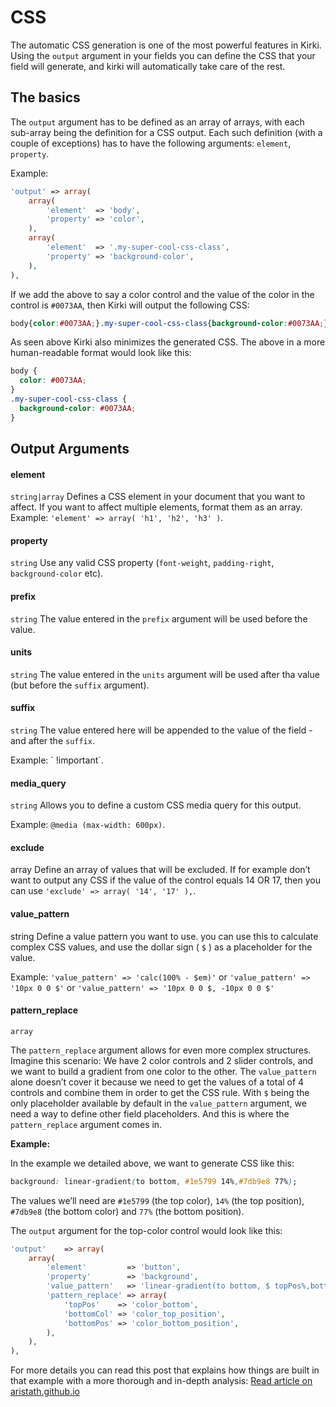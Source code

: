 # CSS

The automatic CSS generation is one of the most powerful features in Kirki. Using the `output` argument in your fields you can define the CSS that your field will generate, and kirki will automatically take care of the rest.

## The basics

The `output` argument has to be defined as an array of arrays, with each sub-array being the definition for a CSS output. Each such definition \(with a couple of exceptions\) has to have the following arguments: `element`, `property`.

 Example:

```php
'output' => array(
	array(
		'element'  => 'body',
		'property' => 'color',
	),
	array(
		'element'  => '.my-super-cool-css-class',
		'property' => 'background-color',
	),
),
```

 If we add the above to say a color control and the value of the color in the control is `#0073AA`, then Kirki will output the following CSS:

```css
body{color:#0073AA;}.my-super-cool-css-class{background-color:#0073AA;}
```

 As seen above Kirki also minimizes the generated CSS. The above in a more human-readable format would look like this:

```css
body {
  color: #0073AA;
}
.my-super-cool-css-class {
  background-color: #0073AA;
}
```

## Output Arguments

#### **element**

`string|array` Defines a CSS element in your document that you want to affect. If you want to affect multiple elements, format them as an array. Example: `'element' => array( 'h1', 'h2', 'h3' )`.

#### **property**

`string` Use any valid CSS property \(`font-weight`, `padding-right`, `background-color` etc\).

#### **prefix**

`string` The value entered in the `prefix` argument will be used before the value.

#### **units**

`string` The value entered in the `units` argument will be used after tha value \(but before the `suffix` argument\).

#### **suffix**

`string` The value entered here will be appended to the value of the field - and after the `suffix`.

Example: \` !important\`.

#### **media\_query**

`string` Allows you to define a custom CSS media query for this output.

Example: `@media (max-width: 600px)`.

#### **exclude**

array Define an array of values that will be excluded. If for example don’t want to output any CSS if the value of the control equals 14 OR 17, then you can use `'exclude' => array( '14', '17' ),`.

#### **value\_pattern**

string Define a value pattern you want to use. you can use this to calculate complex CSS values, and use the dollar sign \( `$` \) as a placeholder for the value.

Example: `'value_pattern' => 'calc(100% - $em)'` or `'value_pattern' => '10px 0 0 $'` or `'value_pattern' => '10px 0 0 $, -10px 0 0 $'`

#### pattern\_replace <a id="pattern_replace"></a>

`array`

The `pattern_replace` argument allows for even more complex structures. Imagine this scenario: We have 2 color controls and 2 slider controls, and we want to build a gradient from one color to the other. The `value_pattern` alone doesn’t cover it because we need to get the values of a total of 4 controls and combine them in order to get the CSS rule. With `$` being the only placeholder available by default in the `value_pattern` argument, we need a way to define other field placeholders. And this is where the `pattern_replace` argument comes in.

**Example:**

In the example we detailed above, we want to generate CSS like this:

```css
background: linear-gradient(to bottom, #1e5799 14%,#7db9e8 77%);
```

The values we’ll need are `#1e5799` \(the top color\), `14%` \(the top position\), `#7db9e8` \(the bottom color\) and `77%` \(the bottom position\).

The `output` argument for the top-color control would look like this:

```php
'output'    => array(
	array(
		'element'         => 'button',
		'property'        => 'background',
		'value_pattern'   => 'linear-gradient(to bottom, $ topPos%,bottomCol bottomPos%)',
		'pattern_replace' => array(
			'topPos'    => 'color_bottom',
			'bottomCol' => 'color_top_position',
			'bottomPos' => 'color_bottom_position',
		),
	),
),
```

 For more details you can read this post that explains how things are built in that example with a more thorough and in-depth analysis: [Read article on aristath.github.io](http://aristath.github.io/wordpress/customizer/2017/07/04/customizer-output-part-2.html)

